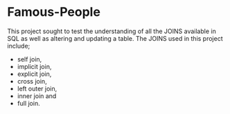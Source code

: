 <h1>Famous-People</h1>

This project sought to test the understanding of all the JOINS available in SQL as well as altering and updating a table. 
The JOINS used in this project include; 
- self join, 
- implicit join, 
- explicit join, 
- cross join, 
- left outer join, 
- inner join and 
- full join.
